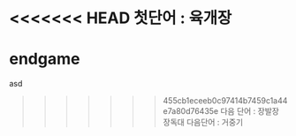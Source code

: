 <<<<<<< HEAD
첫단어 : 육개장
=======
# endgame
asd
>>>>>>> 455cb1eceeb0c97414b7459c1a44e7a80d76435e
다음 단어 : 장발장
장독대
다음단어 : 거중기
